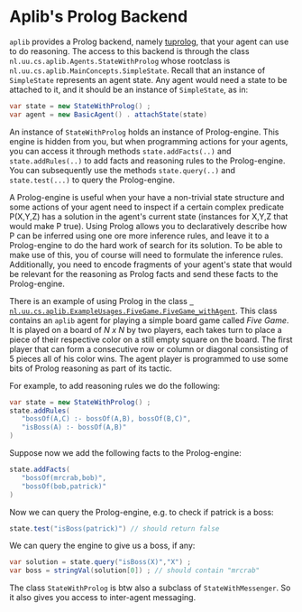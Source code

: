 # Aplib's Prolog Backend

`aplib` provides a Prolog backend, namely [tuprolog](http://alice.unibo.it/xwiki/bin/view/Tuprolog/), that your agent can use to do reasoning. The access to this backend is through the class `nl.uu.cs.aplib.Agents.StateWithProlog` whose rootclass is `nl.uu.cs.aplib.MainConcepts.SimpleState`. Recall that an instance of `SimpleState` represents an agent state. Any agent would need a state to be attached to it, and it should be an instance of `SimpleState`, as in:

```java
var state = new StateWithProlog() ;
var agent = new BasicAgent() . attachState(state)
```

An instance of `StateWithProlog` holds an instance of Prolog-engine. This engine is hidden from you, but when programming actions for your agents, you can access it through methods `state.addFacts(..)` and `state.addRules(..)` to add facts and reasoning rules to the Prolog-engine. You can subsequently use the methods `state.query(..)` and `state.test(...)` to query the Prolog-engine.

A Prolog-engine is useful when your have a non-trivial state structure and some actions of your agent need to inspect if a certain complex predicate P(X,Y,Z) has a solution in the agent's current state (instances for X,Y,Z that would make P true). Using Prolog allows you to declaratively describe how P can be inferred using one ore more inference rules, and leave it to a Prolog-engine to do the hard work of search for its solution. To be able to make use of this, you of course will need to formulate the inference rules. Additionally, you need to encode fragments of your agent's state that would be relevant for the reasoning as Prolog facts and send these facts to the Prolog-engine.

There is an example of using Prolog in the class [` nl.uu.cs.aplib.ExampleUsages.FiveGame.FiveGame_withAgent`](../../src/main/java/nl/uu/cs/aplib/ExampleUsages/FiveGame/FiveGame_withAgent.java). This class contains an `aplib` agent for playing a simple board game called _Five Game_. It is played on a board of _N x N_ by two players, each takes turn to place a piece of their respective color on a still empty square on the board. The first player that can form a consecutive row or column or diagonal consisting of 5 pieces all of his color wins. The agent player is programmed to use some bits of Prolog reasoning as part of its tactic.

For example, to add reasoning rules we do the following:

```java
var state = new StateWithProlog() ;
state.addRules(
   "bossOf(A,C) :- bossOf(A,B), bossOf(B,C)",
   "isBoss(A) :- bossOf(A,B)"
)
```

Suppose now we add the following facts to the Prolog-engine:

```java
state.addFacts(
   "bossOf(mrcrab,bob)",
   "bossOf(bob,patrick)"
)
```

Now we can query the Prolog-engine, e.g. to check if patrick is a boss:

```java
state.test("isBoss(patrick)") // should return false
```

We can query the engine to give us a boss, if any:

```java
var solution = state.query("isBoss(X)","X") ;
var boss = stringVal(solution[0]) ; // should contain "mrcrab"
```

The class `StateWithProlog` is btw also a subclass of `StateWithMessenger`. So it also gives you access to inter-agent messaging.
